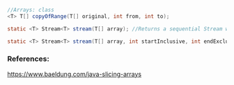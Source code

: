 

```java
//Arrays: class
<T> T[] copyOfRange(T[] original, int from, int to);

static <T> Stream<T> stream(T[] array); //Returns a sequential Stream with the specified array as its source.

static <T> Stream<T> stream(T[] array, int startInclusive, int endExclusive); //Returns a sequential Stream with the specified range of the specified array as its source.

```





### References:


https://www.baeldung.com/java-slicing-arrays